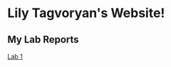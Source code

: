 # Lily Tagvoryan's Website!
## My Lab Reports
[Lab 1](https://lilytagvoryan.github.io/cse15l-lab-reports/lab1)
